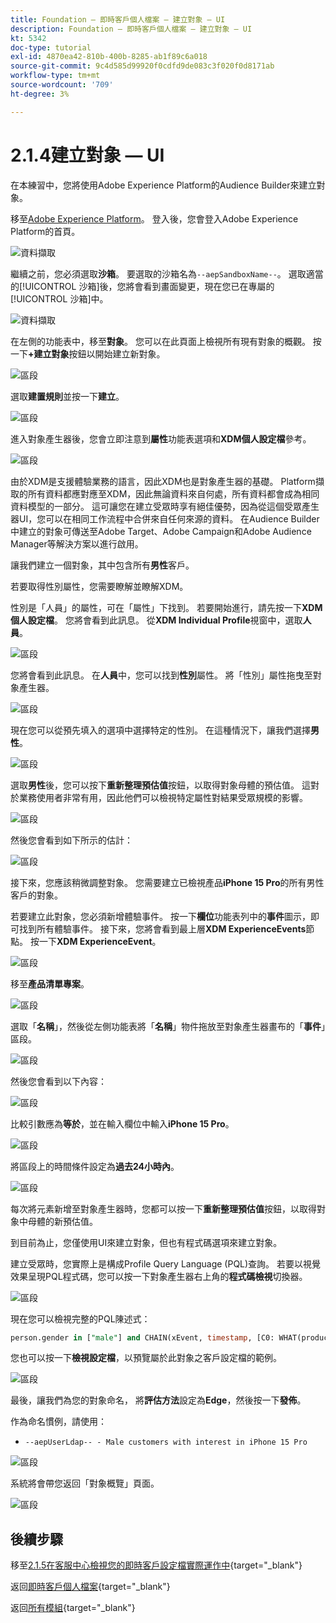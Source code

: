 ```yaml
---
title: Foundation — 即時客戶個人檔案 — 建立對象 — UI
description: Foundation — 即時客戶個人檔案 — 建立對象 — UI
kt: 5342
doc-type: tutorial
exl-id: 4870ea42-810b-400b-8285-ab1f89c6a018
source-git-commit: 9c4d585d99920f0cdfd9de083c3f020f0d8171ab
workflow-type: tm+mt
source-wordcount: '709'
ht-degree: 3%

---
```


# 2.1.4建立對象 — UI

在本練習中，您將使用Adobe Experience Platform的Audience Builder來建立對象。

移至[Adobe Experience Platform](https://experience.adobe.com/platform)。 登入後，您會登入Adobe Experience Platform的首頁。

![資料擷取](./../../../../modules/delivery-activation/datacollection/dc1.2/images/home.png)

繼續之前，您必須選取&#x200B;**沙箱**。 要選取的沙箱名為``--aepSandboxName--``。 選取適當的[!UICONTROL 沙箱]後，您將會看到畫面變更，現在您已在專屬的[!UICONTROL 沙箱]中。

![資料擷取](./../../../../modules/delivery-activation/datacollection/dc1.2/images/sb1.png)

在左側的功能表中，移至&#x200B;**對象**。 您可以在此頁面上檢視所有現有對象的概觀。 按一下&#x200B;**+建立對象**&#x200B;按鈕以開始建立新對象。

![區段](./images/menuseg.png)

選取&#x200B;**建置規則**&#x200B;並按一下&#x200B;**建立**。

![區段](./images/menusegbr.png)

進入對象產生器後，您會立即注意到&#x200B;**屬性**&#x200B;功能表選項和&#x200B;**XDM個人設定檔**&#x200B;參考。

![區段](./images/segmentationui.png)

由於XDM是支援體驗業務的語言，因此XDM也是對象產生器的基礎。 Platform擷取的所有資料都應對應至XDM，因此無論資料來自何處，所有資料都會成為相同資料模型的一部分。 這可讓您在建立受眾時享有絕佳優勢，因為從這個受眾產生器UI，您可以在相同工作流程中合併來自任何來源的資料。 在Audience Builder中建立的對象可傳送至Adobe Target、Adobe Campaign和Adobe Audience Manager等解決方案以進行啟用。

讓我們建立一個對象，其中包含所有&#x200B;**男性**&#x200B;客戶。

若要取得性別屬性，您需要瞭解並瞭解XDM。

性別是「人員」的屬性，可在「屬性」下找到。 若要開始進行，請先按一下&#x200B;**XDM個人設定檔**。 您將會看到此訊息。 從&#x200B;**XDM Individual Profile**&#x200B;視窗中，選取&#x200B;**人員**。

![區段](./images/person.png)

您將會看到此訊息。 在&#x200B;**人員**&#x200B;中，您可以找到&#x200B;**性別**&#x200B;屬性。 將「性別」屬性拖曳至對象產生器。

![區段](./images/gender.png)

現在您可以從預先填入的選項中選擇特定的性別。 在這種情況下，讓我們選擇&#x200B;**男性**。

![區段](./images/genderselection.png)

選取&#x200B;**男性**&#x200B;後，您可以按下&#x200B;**重新整理預估值**&#x200B;按鈕，以取得對象母體的預估值。 這對於業務使用者非常有用，因此他們可以檢視特定屬性對結果受眾規模的影響。

![區段](./images/segmentpreview.png)

然後您會看到如下所示的估計：

![區段](./images/segmentpreviewest.png)

接下來，您應該稍微調整對象。 您需要建立已檢視產品&#x200B;**iPhone 15 Pro**&#x200B;的所有男性客戶的對象。

若要建立此對象，您必須新增體驗事件。 按一下&#x200B;**欄位**&#x200B;功能表列中的&#x200B;**事件**&#x200B;圖示，即可找到所有體驗事件。 接下來，您將會看到最上層&#x200B;**XDM ExperienceEvents**&#x200B;節點。 按一下&#x200B;**XDM ExperienceEvent**。

![區段](./images/findee.png)

移至&#x200B;**產品清單專案**。

![區段](./images/plitems.png)

選取「**名稱**」，然後從左側功能表將「**名稱**」物件拖放至對象產生器畫布的「**事件**」區段。

![區段](./images/eeweb.png)

然後您會看到以下內容：

![區段](./images/eewebpdtlname.png)

比較引數應為&#x200B;**等於**，並在輸入欄位中輸入&#x200B;**iPhone 15 Pro**。

![區段](./images/pv.png)

將區段上的時間條件設定為&#x200B;**過去24小時內**。

![區段](./images/pv1.png)

每次將元素新增至對象產生器時，您都可以按一下&#x200B;**重新整理預估值**&#x200B;按鈕，以取得對象中母體的新預估值。

到目前為止，您僅使用UI來建立對象，但也有程式碼選項來建立對象。

建立受眾時，您實際上是構成Profile Query Language (PQL)查詢。 若要以視覺效果呈現PQL程式碼，您可以按一下對象產生器右上角的&#x200B;**程式碼檢視**&#x200B;切換器。

![區段](./images/codeview.png)

現在您可以檢視完整的PQL陳述式：

```sql
person.gender in ["male"] and CHAIN(xEvent, timestamp, [C0: WHAT(productListItems.exists(name.equals("iPhone 15 Pro", false)))])
```

您也可以按一下&#x200B;**檢視設定檔**，以預覽屬於此對象之客戶設定檔的範例。

![區段](./images/previewprofilesdtl.png)

最後，讓我們為您的對象命名，
將**評估方法**&#x200B;設定為&#x200B;**Edge**，然後按一下&#x200B;**發佈**。

作為命名慣例，請使用：

- `--aepUserLdap-- - Male customers with interest in iPhone 15 Pro`

![區段](./images/segmentname.png)

系統將會帶您返回「對象概覽」頁面。

![區段](./images/savedsegment.png)

## 後續步驟

移至[2.1.5在客服中心檢視您的即時客戶設定檔實際運作中](./ex5.md){target="_blank"}

返回[即時客戶個人檔案](./real-time-customer-profile.md){target="_blank"}

返回[所有模組](./../../../../overview.md){target="_blank"}
